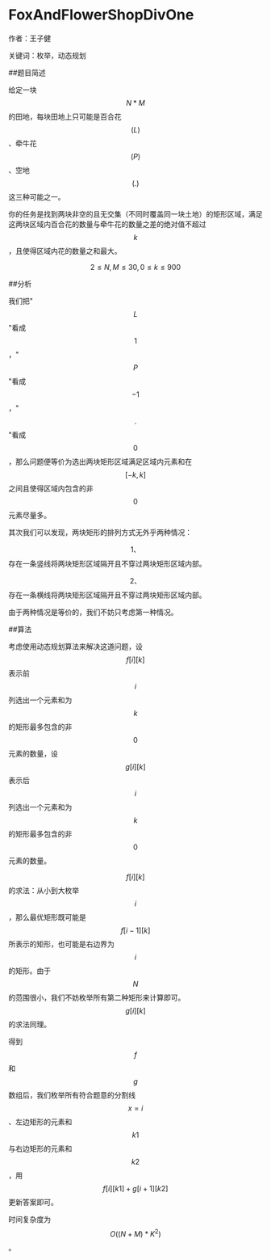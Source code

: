 # FoxAndFlowerShopDivOne
作者：王子健

关键词：枚举，动态规划

##题目简述

给定一块$$N*M$$的田地，每块田地上只可能是百合花$$(L)$$、牵牛花$$(P)$$、空地$$(.)$$这三种可能之一。

你的任务是找到两块非空的且无交集（不同时覆盖同一块土地）的矩形区域，满足这两块区域内百合花的数量与牵牛花的数量之差的绝对值不超过$$k$$，且使得区域内花的数量之和最大。

$$2≤N,M≤30,0≤k≤900$$

##分析

我们把"$$L$$"看成$$1$$，"$$P$$"看成$$-1$$，"$$.$$"看成$$0$$，那么问题便等价为选出两块矩形区域满足区域内元素和在$$[-k,k]$$之间且使得区域内包含的非$$0$$元素尽量多。

其次我们可以发现，两块矩形的排列方式无外乎两种情况：

$$1、$$存在一条竖线将两块矩形区域隔开且不穿过两块矩形区域内部。

$$2、$$存在一条横线将两块矩形区域隔开且不穿过两块矩形区域内部。

由于两种情况是等价的，我们不妨只考虑第一种情况。



##算法

考虑使用动态规划算法来解决这道问题，设$$f[i][k]$$表示前$$i$$列选出一个元素和为$$k$$的矩形最多包含的非$$0$$元素的数量，设$$g[i][k]$$表示后$$i$$列选出一个元素和为$$k$$的矩形最多包含的非$$0$$元素的数量。

$$f[i][k]$$的求法：从小到大枚举$$i$$，那么最优矩形既可能是$$f[i-1][k]$$所表示的矩形，也可能是右边界为$$i$$的矩形。由于$$N$$的范围很小，我们不妨枚举所有第二种矩形来计算即可。$$g[i][k]$$的求法同理。

得到$$f$$和$$g$$数组后，我们枚举所有符合题意的分割线$$x=i$$、左边矩形的元素和$$k1$$与右边矩形的元素和$$k2$$，用$$f[i][k1]+g[i+1][k2]$$更新答案即可。

时间复杂度为$$O((N+M)*K^2)$$。


